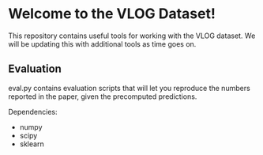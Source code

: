 # Welcome to the VLOG Dataset!

This repository contains useful tools for working with the VLOG dataset. We will be updating
this with additional tools as time goes on.

## Evaluation

eval.py contains evaluation scripts that will let you reproduce the numbers reported in the paper, given
the precomputed predictions.

Dependencies:

* numpy
* scipy
* sklearn




